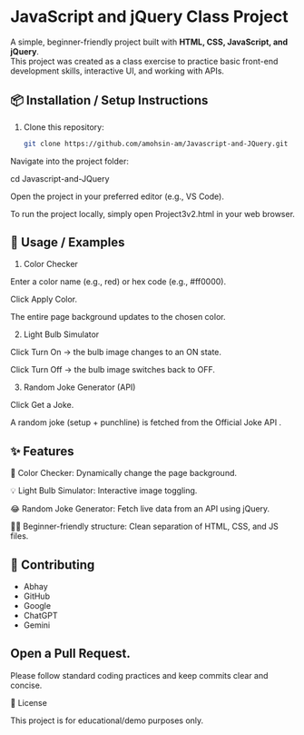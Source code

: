 # JavaScript and jQuery Class Project

A simple, beginner-friendly project built with **HTML, CSS, JavaScript, and jQuery**.  
This project was created as a class exercise to practice basic front-end development skills, interactive UI, and working with APIs.  

## 📦 Installation / Setup Instructions

1. Clone this repository:
   ```bash
   git clone https://github.com/amohsin-am/Javascript-and-JQuery.git
Navigate into the project folder:

cd Javascript-and-JQuery


Open the project in your preferred editor (e.g., VS Code).

To run the project locally, simply open Project3v2.html in your web browser.

## 🚀 Usage / Examples

1) Color Checker

Enter a color name (e.g., red) or hex code (e.g., #ff0000).

Click Apply Color.

The entire page background updates to the chosen color.

2) Light Bulb Simulator

Click Turn On → the bulb image changes to an ON state.

Click Turn Off → the bulb image switches back to OFF.

3) Random Joke Generator (API)

Click Get a Joke.

A random joke (setup + punchline) is fetched from the Official Joke API
.
## ✨ Features

🎨 Color Checker: Dynamically change the page background.

💡 Light Bulb Simulator: Interactive image toggling.

😂 Random Joke Generator: Fetch live data from an API using jQuery.

🧑‍💻 Beginner-friendly structure: Clean separation of HTML, CSS, and JS files.

## 🤝 Contributing

 - Abhay
  - GitHub
  - Google
  - ChatGPT
  - Gemini

## Open a Pull Request.

Please follow standard coding practices and keep commits clear and concise.

📜 License

This project is for educational/demo purposes only.
